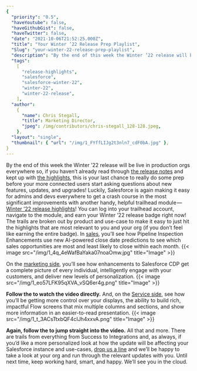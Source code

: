 ```yaml
---
{
  "priority": "0.5",
  "haveYoutube": false,
  "haveGithubGist": false,
  "haveTwitter": false,
  "date": "2021-10-06T21:52:25.000Z",
  "title": "Your Winter ’22 Release Prep Playlist",
  "Slug": "your-winter-22-release-prep-playlist",
  "description": "By the end of this week the Winter ’22 release will be live in production orgs everywhere so, if you haven’t already read through the release notes and kept up with the highlights, this is your last chance to really do some prep before your more connected users start asking questions about new features, updates, and upgrades!",
  "tags":
    [
      "release-highlights",
      "salesforce",
      "salesforce-winter-22",
      "winter-22",
      "winter-22-release",
    ],
  "author":
    {
      "name": Chris Stegall,
      "title": Marketing Director,
      "jpeg": /img/contributors/chris-stegall_128-128.jpeg,
    },
  "layout": "single",
  "thumbnail": { "url": "/img/1_FYffLIJg2t3nln7_cdF0bA.jpg" },
}
---
```


By the end of this week the Winter ’22 release will be live in production orgs everywhere so, if you haven’t already read through [the release notes](https://help.salesforce.com/s/articleView?id=release-notes.salesforce_release_notes.htm&type=5&release=234) and kept up with [the highlights](https://medium.com/creme-de-la-crm/tagged/winter-22-release), this is your last chance to really do some prep before your more connected users start asking questions about new features, updates, and upgrades!
Luckily, Salesforce is again making it easy for admins and devs everywhere to get a crash course in the most significant improvements with another handy, helpful trailhead module — [Winter ’22 release highlights](https://trailhead.salesforce.com/en/content/learn/modules/winter-22-release-highlights)!
You can log into your trailhead account, navigate to the module, and earn your Winter ’22 release badge right now!
The trails are broken out by product and use-case to make it easy to just hit the highlights that are most relevant to you and your org (if you don’t feel like earning the entire badge).
In [sales](https://trailhead.salesforce.com/en/content/learn/modules/winter-22-release-highlights/whats-new-sales-winter-22), you’ll see how Pipeline Inspection Enhancements use new AI-powered close date predictions to see which sales opportunities are most and least likely to close within each month.
{{< image src="/img/1_4q_4eWafBaYaka07noaOmw.jpg" title="Image" >}}

On the [marketing side](https://trailhead.salesforce.com/en/content/learn/modules/winter-22-release-highlights/whats-new-marketing-loyalty-management-winter-22), you’ll see how enhancements to Salesforce CDP get a complete picture of every individual, intelligently engage with your customers, and deliver new levels of personalization.
{{< image src="/img/1_eo57LFK95qXVA_vSQ6er4g.png" title="Image" >}}

**Follow the **[](https://play.vidyard.com/kLo5EYeVL6KtDBKy5qRo2b?)** to watch the video directly.**
And, on the [Service side](https://trailhead.salesforce.com/en/content/learn/modules/winter-22-release-highlights/whats-new-platform-apps-winter-22), see how you’ll be getting more control over your displays, the ability to build rich, impactful Flow screens that mix multiple columns and sections, and show more information in an easier-to-read presentation.
{{< image src="/img/1_t_3ACsTtxbQF4cIJh4xxvA.png" title="Image" >}}

**Again, follow the **[](https://play.vidyard.com/oz3e922Symg22D3MyBkBsK?)** to jump straight into the video.**
All that and more. There are trails from everything from Success to Integrations and, as always, if you’d like a more personalized look at how the update will be affecting your Salesforce instance and use-cases, [drop us a line](https://appexchange.salesforce.com/appxConsultingListingDetail?listingId=a0N30000001gF9jEAE) and we’ll be happy to take a look at your org and run through the relevant updates with you.
Until next time, keep working hard, smart, and happy. We’ll see you in the cloud.

